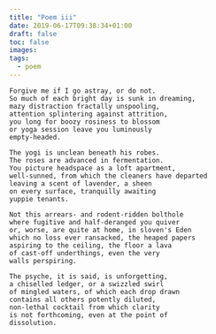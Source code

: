 ```yaml
---
title: "Poem iii"
date: 2019-06-17T09:38:34+01:00
draft: false
toc: false
images:
tags: 
  - poem
---
```


    
    Forgive me if I go astray, or do not.
    So much of each bright day is sunk in dreaming,
    mazy distraction fractally unspooling,
    attention splintering against attrition,
    you long for boozy rosiness to blossom
    or yoga session leave you luminously
    empty-headed.
    
    The yogi is unclean beneath his robes.
    The roses are advanced in fermentation.
    You picture headspace as a loft apartment,
    well-sunned, from which the cleaners have departed
    leaving a scent of lavender, a sheen
    on every surface, tranquilly awaiting
    yuppie tenants.
    
    Not this arrears- and rodent-ridden bolthole
    where fugitive and half-deranged you quiver
    or, worse, are quite at home, in sloven's Eden
    which no loss ever ransacked, the heaped papers
    aspiring to the ceiling, the floor a lava
    of cast-off underthings, even the very
    walls perspiring.
    
    The psyche, it is said, is unforgetting,
    a chiselled ledger, or a swizzled swirl
    of mingled waters, of which each drop drawn
    contains all others potently diluted,
    non-lethal cocktail from which clarity
    is not forthcoming, even at the point of
    dissolution.

